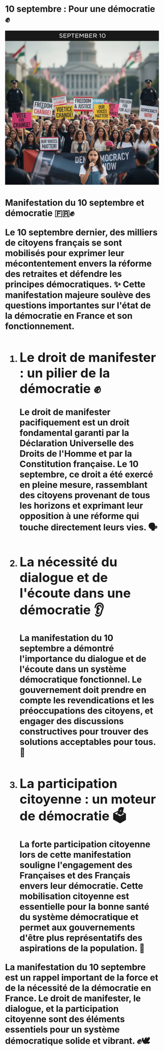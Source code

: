 
# 10 septembre : Pour une démocratie ✊  


![Image](Manifestation_10_septembre_et_democratie_1757887322205.webp)

<h1>Manifestation du 10 septembre et démocratie 🇫🇷✊
<p> Le 10 septembre dernier, des milliers de citoyens français se sont mobilisés pour exprimer leur mécontentement envers la réforme des retraites et défendre les principes démocratiques. ✨  Cette manifestation majeure soulève des questions importantes sur l'état de la démocratie en France et son fonctionnement.  </p>

<ol>
<li>
  <h2>Le droit de manifester : un pilier de la démocratie ✊️ </h2>
  <p>Le droit de manifester pacifiquement est un droit fondamental garanti par la Déclaration Universelle des Droits de l'Homme et par la Constitution française.  Le 10 septembre, ce droit a été exercé en pleine mesure,  rassemblant des citoyens provenant de tous les horizons et exprimant leur opposition à une réforme qui touche directement leurs vies. 🗣️</p>
</li>
<li>
  <h2>La nécessité du dialogue et de l'écoute dans une démocratie 👂</h2>
  <p>La manifestation du 10 septembre a démontré l'importance du dialogue et de l'écoute dans un système démocratique fonctionnel.  Le gouvernement doit prendre en compte les revendications et les préoccupations des citoyens,  et engager des discussions constructives pour trouver des solutions acceptables pour tous. 🤝</p>
</li>
<li>
  <h2>La participation citoyenne : un moteur de démocratie 🗳️</h2>
  <p>La forte participation citoyenne lors de cette manifestation souligne l'engagement des Françaises et des Français envers leur démocratie. Cette mobilisation citoyenne est essentielle pour la bonne santé du système démocratique et permet aux gouvernements d'être plus représentatifs des aspirations de la population. 🌈</p>
</li>
</ol> 


<p>La manifestation du 10 septembre est un rappel important de la force et de la nécessité de la démocratie en France. Le droit de manifester, le dialogue, et la participation citoyenne sont des éléments essentiels pour un système démocratique solide et vibrant. ✊🕊 </p>



</h1>
        